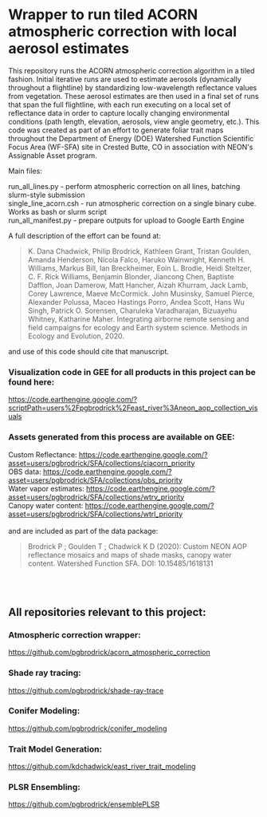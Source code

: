 # Wrapper to run tiled ACORN atmospheric correction with local aerosol estimates

This repository runs the ACORN atmospheric correction algorithm in a tiled fashion. Initial iterative runs are used to 
estimate aerosols (dynamically throughout a flightline) by standardizing low-wavelength reflectance values from vegetation.
These aerosol estimates are then used in a final set of runs that span the full flightline, with each run executing on a 
local set of reflectance data in order to capture locally changing environmental conditions (path length, elevation, aerosols,
view angle geometry, etc.).
This code was created as part of an effort to generate foliar trait maps throughout the Department of Energy (DOE) Watershed Function Scientific Focus Area (WF-SFA) site in Crested Butte, CO in association with NEON's Assignable Asset program. <br>


Main files:

run_all_lines.py - perform atmospheric correction on all lines, batching slurm-style submission<br>
single_line_acorn.csh - run atmospheric correction on a single binary cube.  Works as bash or slurm script <br>
run_all_manifest.py - prepare outputs for upload to Google Earth Engine<br>


A full description of the effort can be found at:

> K. Dana Chadwick, Philip Brodrick, Kathleen Grant, Tristan Goulden, Amanda Henderson, Nicola Falco, Haruko Wainwright, Kenneth H. Williams, Markus Bill, Ian Breckheimer, Eoin L. Brodie, Heidi Steltzer, C. F. Rick Williams, Benjamin Blonder, Jiancong Chen, Baptiste Dafflon, Joan Damerow, Matt Hancher, Aizah Khurram, Jack Lamb, Corey Lawrence, Maeve McCormick. John Musinsky, Samuel Pierce, Alexander Polussa, Maceo Hastings Porro, Andea Scott, Hans Wu Singh, Patrick O. Sorensen, Charuleka Varadharajan, Bizuayehu Whitney, Katharine Maher. Integrating airborne remote sensing and field campaigns for ecology and Earth system science. Methods in Ecology and Evolution, 2020.

and use of this code should cite that manuscript.

### Visualization code in GEE for all products in this project can be found here: 
https://code.earthengine.google.com/?scriptPath=users%2Fpgbrodrick%2Feast_river%3Aneon_aop_collection_visuals
<br>

### Assets generated from this process are available on GEE: 
Custom Reflectance: https://code.earthengine.google.com/?asset=users/pgbrodrick/SFA/collections/ciacorn_priority <br> 
OBS data: https://code.earthengine.google.com/?asset=users/pgbrodrick/SFA/collections/obs_priority <br>
Water vapor estimates: https://code.earthengine.google.com/?asset=users/pgbrodrick/SFA/collections/wtrv_priority <br>
Canopy water content: https://code.earthengine.google.com/?asset=users/pgbrodrick/SFA/collections/wtrl_priority <br>
<br>
and are included as part of the data package: 
> Brodrick P ; Goulden T ; Chadwick K D (2020): Custom NEON AOP reflectance mosaics and maps of shade masks, canopy water content. Watershed Function SFA. DOI: 10.15485/1618131
<br>
<br>


## All repositories relevant to this project:

### Atmospheric correction wrapper: 
https://github.com/pgbrodrick/acorn_atmospheric_correction

### Shade ray tracing: 
https://github.com/pgbrodrick/shade-ray-trace

### Conifer Modeling:
https://github.com/pgbrodrick/conifer_modeling

### Trait Model Generation:
https://github.com/kdchadwick/east_river_trait_modeling

### PLSR Ensembling:
https://github.com/pgbrodrick/ensemblePLSR
